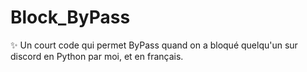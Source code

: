 # Block_ByPass
✨ Un court code qui permet ByPass quand on a bloqué quelqu'un sur discord en Python par moi, et en français.
